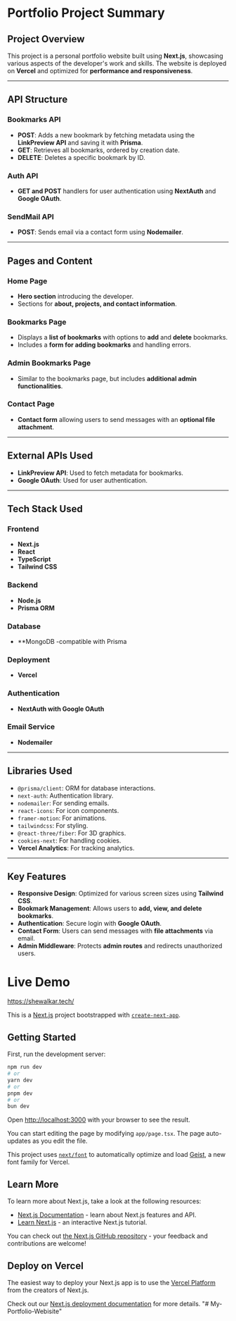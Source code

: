 # Portfolio Project Summary

## Project Overview
This project is a personal portfolio website built using **Next.js**, showcasing various aspects of the developer's work and skills. The website is deployed on **Vercel** and optimized for **performance and responsiveness**.

---

## API Structure

### **Bookmarks API**
- **POST**: Adds a new bookmark by fetching metadata using the **LinkPreview API** and saving it with **Prisma**.
- **GET**: Retrieves all bookmarks, ordered by creation date.
- **DELETE**: Deletes a specific bookmark by ID.

### **Auth API**
- **GET and POST** handlers for user authentication using **NextAuth** and **Google OAuth**.

### **SendMail API**
- **POST**: Sends email via a contact form using **Nodemailer**.

---

## Pages and Content

### **Home Page**
- **Hero section** introducing the developer.
- Sections for **about, projects, and contact information**.

### **Bookmarks Page**
- Displays a **list of bookmarks** with options to **add** and **delete** bookmarks.
- Includes a **form for adding bookmarks** and handling errors.

### **Admin Bookmarks Page**
- Similar to the bookmarks page, but includes **additional admin functionalities**.

### **Contact Page**
- **Contact form** allowing users to send messages with an **optional file attachment**.

---

## External APIs Used
- **LinkPreview API**: Used to fetch metadata for bookmarks.
- **Google OAuth**: Used for user authentication.

---

## Tech Stack Used

### **Frontend**
- **Next.js**
- **React**
- **TypeScript**
- **Tailwind CSS**

### **Backend**
- **Node.js**
- **Prisma ORM**

### **Database**
- **MongoDB -compatible with Prisma

### **Deployment**
- **Vercel**

### **Authentication**
- **NextAuth with Google OAuth**

### **Email Service**
- **Nodemailer**

---

## Libraries Used
- `@prisma/client`: ORM for database interactions.
- `next-auth`: Authentication library.
- `nodemailer`: For sending emails.
- `react-icons`: For icon components.
- `framer-motion`: For animations.
- `tailwindcss`: For styling.
- `@react-three/fiber`: For 3D graphics.
- `cookies-next`: For handling cookies.
- **Vercel Analytics**: For tracking analytics.

---

## Key Features
- **Responsive Design**: Optimized for various screen sizes using **Tailwind CSS**.
- **Bookmark Management**: Allows users to **add, view, and delete bookmarks**.
- **Authentication**: Secure login with **Google OAuth**.
- **Contact Form**: Users can send messages with **file attachments** via email.
- **Admin Middleware**: Protects **admin routes** and redirects unauthorized users.











# Live Demo
https://shewalkar.tech/

This is a [Next.js](https://nextjs.org) project bootstrapped with [`create-next-app`](https://nextjs.org/docs/app/api-reference/cli/create-next-app).

## Getting Started

First, run the development server:

```bash
npm run dev
# or
yarn dev
# or
pnpm dev
# or
bun dev
```

Open [http://localhost:3000](http://localhost:3000) with your browser to see the result.

You can start editing the page by modifying `app/page.tsx`. The page auto-updates as you edit the file.

This project uses [`next/font`](https://nextjs.org/docs/app/building-your-application/optimizing/fonts) to automatically optimize and load [Geist](https://vercel.com/font), a new font family for Vercel.

## Learn More

To learn more about Next.js, take a look at the following resources:

- [Next.js Documentation](https://nextjs.org/docs) - learn about Next.js features and API.
- [Learn Next.js](https://nextjs.org/learn) - an interactive Next.js tutorial.

You can check out [the Next.js GitHub repository](https://github.com/vercel/next.js) - your feedback and contributions are welcome!

## Deploy on Vercel

The easiest way to deploy your Next.js app is to use the [Vercel Platform](https://vercel.com/new?utm_medium=default-template&filter=next.js&utm_source=create-next-app&utm_campaign=create-next-app-readme) from the creators of Next.js.

Check out our [Next.js deployment documentation](https://nextjs.org/docs/app/building-your-application/deploying) for more details.
"# My-Portfolio-Webisite" 
